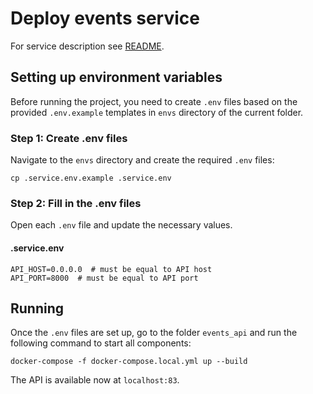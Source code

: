 # Deploy events service

For service description see [README](../../services/events_api/README.md).

## Setting up environment variables

Before running the project, you need to create `.env` files based on the provided `.env.example` templates in `envs` directory of the current folder.

### Step 1: Create .env files

Navigate to the `envs` directory and create the required `.env` files:

    cp .service.env.example .service.env

### Step 2: Fill in the .env files

Open each `.env` file and update the necessary values.

#### .service.env

    API_HOST=0.0.0.0  # must be equal to API host
    API_PORT=8000  # must be equal to API port


## Running

Once the `.env` files are set up, go to the folder `events_api` and run the following command to start all components:

    docker-compose -f docker-compose.local.yml up --build

The API is available now at `localhost:83`.
